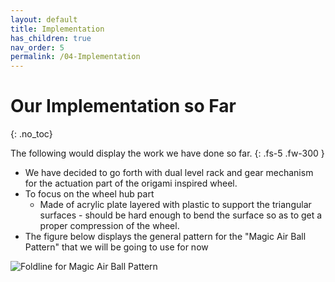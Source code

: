 ```yaml
---
layout: default
title: Implementation
has_children: true
nav_order: 5
permalink: /04-Implementation
---
```



# Our Implementation so Far
{: .no_toc}

The following would display the work we have done so far. 
{: .fs-5 .fw-300 }

- We have decided to go forth with dual level rack and gear mechanism for the actuation part of the origami inspired wheel.
- To focus on the wheel hub part 
	- Made of acrylic plate layered with plastic to support the triangular surfaces - should be hard enough to bend the surface so as to get a proper compression of the wheel.
- The figure below displays the general pattern for the "Magic Air Ball Pattern" that we will be going to use for now

![Foldline for Magic Air Ball Pattern](https://i.imgur.com/OhjFUVu.png)

